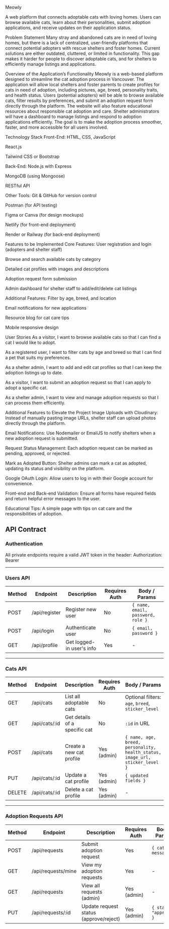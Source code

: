   Meowly


A web platform that connects adoptable cats with loving homes. Users can browse available cats, learn about their personalities, submit adoption applications, and receive updates on their application status.



Problem Statement
Many stray and abandoned cats are in need of loving homes, but there is a lack of centralized, user-friendly platforms that connect potential adopters with rescue shelters and foster homes. Current solutions are either outdated, cluttered, or limited in functionality. This gap makes it harder for people to discover adoptable cats, and for shelters to efficiently manage listings and applications.

Overview of the Application’s Functionality
Meowly is a web-based platform designed to streamline the cat adoption process in Vancouver. The application will allow local shelters and foster parents to create profiles for cats in need of adoption, including pictures, age, breed, personality traits, and health status. Users (potential adopters) will be able to browse available cats, filter results by preferences, and submit an adoption request form directly through the platform. The website will also feature educational resources about responsible cat adoption and care. Shelter administrators will have a dashboard to manage listings and respond to adoption applications efficiently. The goal is to make the adoption process smoother, faster, and more accessible for all users involved.

Technology Stack
Front-End:
HTML, CSS, JavaScript


React.js


Tailwind CSS or Bootstrap


Back-End:
Node.js with Express


MongoDB (using Mongoose)


RESTful API


Other Tools:
Git & GitHub for version control


Postman (for API testing)


Figma or Canva (for design mockups)


Netlify (for front-end deployment)


Render or Railway (for back-end deployment)



Features to be Implemented
Core Features:
User registration and login (adopters and shelter staff)


Browse and search available cats by category


Detailed cat profiles with images and descriptions


Adoption request form submission


Admin dashboard for shelter staff to add/edit/delete cat listings


Additional Features:
Filter by age, breed, and location


Email notifications for new applications


Resource blog for cat care tips


Mobile responsive design



User Stories
As a visitor, I want to browse available cats so that I can find a cat I would like to adopt.


As a registered user, I want to filter cats by age and breed so that I can find a pet that suits my preferences.


As a shelter admin, I want to add and edit cat profiles so that I can keep the adoption listings up to date.


As a visitor, I want to submit an adoption request so that I can apply to adopt a specific cat.


As a shelter admin, I want to view and manage adoption requests so that I can process them efficiently.


Additional Features to Elevate the Project
Image Uploads with Cloudinary: Instead of manually pasting image URLs, shelter staff can upload photos directly through the platform.


Email Notifications: Use Nodemailer or EmailJS to notify shelters when a new adoption request is submitted.


Request Status Management: Each adoption request can be marked as pending, approved, or rejected.


Mark as Adopted Button: Shelter admins can mark a cat as adopted, updating its status and visibility on the platform.


Google OAuth Login: Allow users to log in with their Google account for convenience.


Front-end and Back-end Validation: Ensure all forms have required fields and return helpful error messages to the user.


Educational Tips: A simple page with tips on cat care and the responsibilities of adoption.


## API Contract

### Authentication

All private endpoints require a valid JWT token in the header:
Authorization: Bearer <token>


---

### Users API

| Method | Endpoint        | Description               | Requires Auth | Body / Params                      |
|--------|------------------|---------------------------|----------------|-------------------------------------|
| POST   | /api/register    | Register new user         | No             | `{ name, email, password, role }`   |
| POST   | /api/login       | Authenticate user         | No             | `{ email, password }`               |
| GET    | /api/profile     | Get logged-in user's info | Yes            | -                                   |

---

### Cats API

| Method | Endpoint       | Description                    | Requires Auth | Body / Params                                                  |
|--------|----------------|--------------------------------|----------------|-----------------------------------------------------------------|
| GET    | /api/cats      | List all adoptable cats        | No             | Optional filters: `age`, `breed`, `sticker_level`               |
| GET    | /api/cats/:id  | Get details of a specific cat  | No             | `:id` in URL                                                    |
| POST   | /api/cats      | Create a new cat profile       | Yes (admin)    | `{ name, age, breed, personality, health_status, image_url, sticker_level }` |
| PUT    | /api/cats/:id  | Update a cat profile           | Yes (admin)    | `{ updated fields }`                                           |
| DELETE | /api/cats/:id  | Delete a cat profile           | Yes (admin)    | -                                                               |

---

### Adoption Requests API

| Method | Endpoint              | Description                           | Requires Auth | Body / Params                |
|--------|------------------------|---------------------------------------|----------------|-------------------------------|
| POST   | /api/requests          | Submit adoption request               | Yes            | `{ cat_id, message }`         |
| GET    | /api/requests/mine     | View my adoption requests             | Yes            | -                             |
| GET    | /api/requests          | View all requests (admin)             | Yes (admin)    | -                             |
| PUT    | /api/requests/:id      | Update request status (approve/reject)| Yes (admin)    | `{ status: "approved" }`      |
